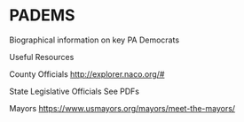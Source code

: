 # PADEMS
Biographical information on key PA Democrats


Useful Resources

County Officials
http://explorer.naco.org/#

State Legislative Officials
See PDFs

Mayors
https://www.usmayors.org/mayors/meet-the-mayors/